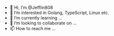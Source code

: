 - 👋 Hi, I’m @Jefflin808
- 👀 I’m interested in Golang, TypeScript, Linux etc.
- 🌱 I’m currently learning ...
- 💞️ I’m looking to collaborate on ...
- 📫 How to reach me ...

<!---
Jefflin808/Jefflin808 is a ✨ special ✨ repository because its `README.md` (this file) appears on your GitHub profile.
You can click the Preview link to take a look at your changes.
--->

